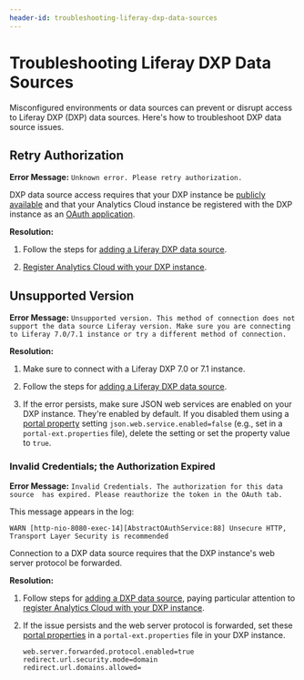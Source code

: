 ```yaml
---
header-id: troubleshooting-liferay-dxp-data-sources
---
```


# Troubleshooting Liferay DXP Data Sources

Misconfigured environments or data sources can prevent or disrupt access to
Liferay DXP (DXP) data sources. Here's how to troubleshoot DXP data source
issues.

## Retry Authorization

**Error Message:** `Unknown error. Please retry authorization.`

DXP data source access requires that your DXP instance be
[publicly available](https://github.com/liferay/liferay-docs/blob/7.1.x/discover/analytics-cloud/articles/02-getting-started/02-adding-a-liferay-dxp-data-source.markdown#step-2-make-sure-liferay-dxp-and-its-json-web-services-are-accessible)
and that your Analytics Cloud instance be registered with the DXP instance as an
[OAuth application](https://github.com/liferay/liferay-docs/blob/7.1.x/discover/analytics-cloud/articles/02-getting-started/02-adding-a-liferay-dxp-data-source.markdown#step-2-register-analytics-cloud-with-your-liferay-dxp-instance). 

**Resolution:** 

1.  Follow the steps for
    [adding a Liferay DXP data source](https://github.com/liferay/liferay-docs/blob/7.1.x/discover/analytics-cloud/articles/02-getting-started/02-adding-a-liferay-dxp-data-source.markdown). 

2.  [Register Analytics Cloud with your DXP instance](https://github.com/liferay/liferay-docs/blob/7.1.x/discover/analytics-cloud/articles/02-getting-started/02-adding-a-liferay-dxp-data-source.markdown#step-2-register-analytics-cloud-with-your-liferay-dxp-instance).

## Unsupported Version

**Error Message:** `Unsupported version. This method of connection does not 
support the data source Liferay version. Make sure you are connecting to Liferay
7.0/7.1 instance or try a different method of connection.`
 
**Resolution:** 

1.  Make sure to connect with a Liferay DXP 7.0 or 7.1 instance. 

2.  Follow the steps for
    [adding a Liferay DXP data source](https://github.com/liferay/liferay-docs/blob/7.1.x/discover/analytics-cloud/articles/02-getting-started/02-adding-a-liferay-dxp-data-source.markdown). 

3.  If the error persists, make sure JSON web services are enabled on your 
    DXP instance. They're enabled by default. If you disabled them using a
    [portal property](@platform-ref@/7.1-latest/propertiesdoc/portal.properties.html)
    setting `json.web.service.enabled=false` (e.g., set in a
    `portal-ext.properties` file), delete the setting or set the property value
    to `true`. 

### Invalid Credentials; the Authorization Expired

**Error Message:** `Invalid Credentials. The authorization for this data source 
has expired. Please reauthorize the token in the OAuth tab.`

This message appears in the log:

`WARN [http-nio-8080-exec-14][AbstractOAuthService:88] Unsecure HTTP, Transport Layer Security is recommended`

Connection to a DXP data source requires that the DXP instance's web server
protocol be forwarded. 

**Resolution:**

1.  Follow steps for
    [adding a DXP data source](https://github.com/liferay/liferay-docs/blob/7.1.x/discover/analytics-cloud/articles/02-getting-started/02-adding-a-liferay-dxp-data-source.markdown),
    paying particular attention to
    [register Analytics Cloud with your DXP instance](https://github.com/liferay/liferay-docs/blob/7.1.x/discover/analytics-cloud/articles/02-getting-started/02-adding-a-liferay-dxp-data-source.markdown#step-2-register-analytics-cloud-with-your-liferay-dxp-instance).

2.  If the issue persists and the web server protocol is forwarded, set these
    [portal properties](@platform-ref@/7.1-latest/propertiesdoc/portal.properties.html)
    in a `portal-ext.properties` file in your DXP instance. 
    
        web.server.forwarded.protocol.enabled=true
        redirect.url.security.mode=domain
        redirect.url.domains.allowed=
